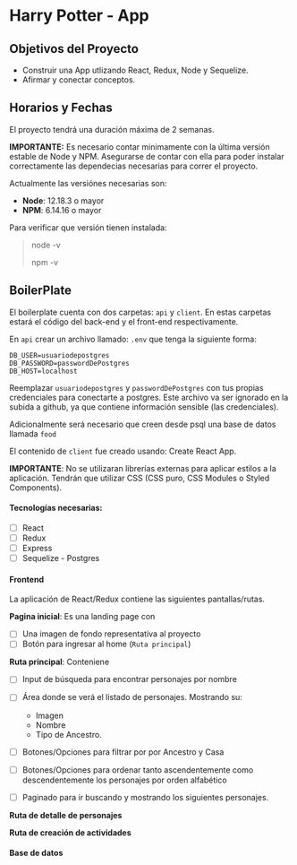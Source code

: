 <p align='left'>
    
</p>

# Harry Potter - App

<p align="right">
 
</p>

## Objetivos del Proyecto

- Construir una App utlizando React, Redux, Node y Sequelize.
- Afirmar y conectar conceptos. 

## Horarios y Fechas

El proyecto tendrá una duración máxima de 2 semanas.


__IMPORTANTE:__ Es necesario contar minimamente con la última versión estable de Node y NPM. Asegurarse de contar con ella para poder instalar correctamente las dependecias necesarias para correr el proyecto.

Actualmente las versiónes necesarias son:

 * __Node__: 12.18.3 o mayor
 * __NPM__: 6.14.16 o mayor

Para verificar que versión tienen instalada:

> node -v
>
> npm -v

## BoilerPlate

El boilerplate cuenta con dos carpetas: `api` y `client`. En estas carpetas estará el código del back-end y el front-end respectivamente.

En `api` crear un archivo llamado: `.env` que tenga la siguiente forma:

```
DB_USER=usuariodepostgres
DB_PASSWORD=passwordDePostgres
DB_HOST=localhost
```

Reemplazar `usuariodepostgres` y `passwordDePostgres` con tus propias credenciales para conectarte a postgres. Este archivo va ser ignorado en la subida a github, ya que contiene información sensible (las credenciales).

Adicionalmente será necesario que creen desde psql una base de datos llamada `food`

El contenido de `client` fue creado usando: Create React App.


__IMPORTANTE__: No se utilizaran librerías externas para aplicar estilos a la aplicación. Tendrán que utilizar CSS (CSS puro, CSS Modules o Styled Components).

#### Tecnologías necesarias:
- [ ] React
- [ ] Redux
- [ ] Express
- [ ] Sequelize - Postgres

#### Frontend

La aplicación de React/Redux contiene las siguientes pantallas/rutas.

__Pagina inicial__: Es una landing page con
- [ ] Una imagen de fondo representativa al proyecto
- [ ] Botón para ingresar al home (`Ruta principal`)

__Ruta principal__: Conteniene
- [ ] Input de búsqueda para encontrar personajes por nombre
- [ ] Área donde se verá el listado de personajes. Mostrando su:
  - Imagen
  - Nombre
  - Tipo de Ancestro.
- [ ] Botones/Opciones para filtrar por por Ancestro y Casa
- [ ] Botones/Opciones para ordenar tanto ascendentemente como descendentemente los personajes por orden alfabético 
- [ ] Paginado para ir buscando y mostrando los siguientes personajes.


__Ruta de detalle de personajes__


__Ruta de creación de actividades__


#### Base de datos
